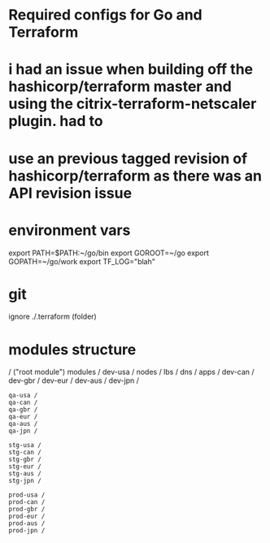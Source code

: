 # Required configs for Go and Terraform

# i had an issue when building off the hashicorp/terraform master and using the citrix-terraform-netscaler plugin.  had to
# use an previous tagged revision of hashicorp/terraform as there was an API revision issue


# environment vars
export PATH=$PATH:~/go/bin
export GOROOT=~/go
export GOPATH=~/go/work
export TF_LOG="blah"


# git
ignore ./.terraform (folder)


# modules structure
/ ("root module")
  modules /
    dev-usa /
      nodes /
      lbs /
      dns /
      apps /
    dev-can /
    dev-gbr /
    dev-eur /
    dev-aus /
    dev-jpn /

    qa-usa /
    qa-can /
    qa-gbr /
    qa-eur /
    qa-aus /
    qa-jpn /
  
    stg-usa /
    stg-can /
    stg-gbr /
    stg-eur /
    stg-aus /
    stg-jpn /
  
    prod-usa /
    prod-can /
    prod-gbr /
    prod-eur /
    prod-aus /
    prod-jpn /

